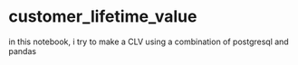 # customer_lifetime_value
in this notebook, i try to make a CLV using a combination of postgresql and pandas
